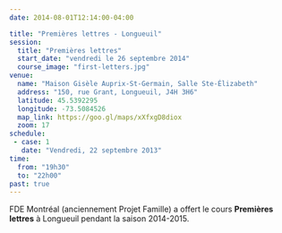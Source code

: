 ```yaml
---
date: 2014-08-01T12:14:00-04:00

title: "Premières lettres - Longueuil"
session:
  title: "Premières lettres"
  start_date: "vendredi le 26 septembre 2014"
  course_image: "first-letters.jpg"
venue:
  name: "Maison Gisèle Auprix-St-Germain, Salle Ste-Élizabeth"
  address: "150, rue Grant, Longueuil, J4H 3H6"
  latitude: 45.5392295
  longitude: -73.5084526
  map_link: https://goo.gl/maps/xXfxgD8diox
  zoom: 17
schedule:
 - case: 1
   date: "Vendredi, 22 septembre 2013"
time:
  from: "19h30"
  to: "22h00"
past: true
---
```


FDE Montréal (anciennement Projet Famille) a offert le cours **Premières lettres** à
Longueuil pendant la saison 2014-2015.
